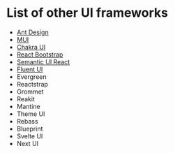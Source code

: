 # List of other UI frameworks

* [Ant Design](https://ant.design/ "https://ant.design/")
* [MUI](https://mui.com/ "https://mui.com/")
* [Chakra UI](https://chakra-ui.com/ "https://chakra-ui.com/")
* [React Bootstrap](https://react-bootstrap.github.io/ "https://react-bootstrap.github.io/")
* [Semantic UI React](https://react.semantic-ui.com/ "https://react.semantic-ui.com/")
* [Fluent UI](https://developer.microsoft.com/en-us/fluentui#/ "https://developer.microsoft.com/en-us/fluentui#/")
* Evergreen
* Reactstrap
* Grommet
* Reakit
* Mantine
* Theme UI
* Rebass
* Blueprint
* Svelte UI
* Next UI
